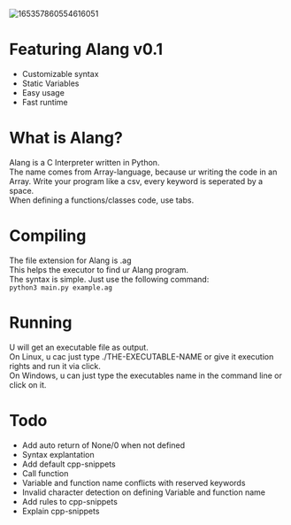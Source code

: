 ![165357860554616051](https://user-images.githubusercontent.com/89941741/170521171-b6e9018b-8f78-4cd5-a7a7-9af65a26ea08.png)
# Featuring Alang v0.1
- Customizable syntax
- Static Variables
- Easy usage
- Fast runtime
# What is Alang?
Alang is a C Interpreter written in Python.\
The name comes from Array-language, because ur writing the code in an Array.
Write your program like a csv, every keyword is seperated by a space.\
When defining a functions/classes code, use tabs.
# Compiling
The file extension for Alang is .ag\
This helps the executor to find ur Alang program.\
The syntax is simple. Just use the following command:\
`python3 main.py example.ag`
# Running
U will get an executable file as output.\
On Linux, u cac just type ./THE-EXECUTABLE-NAME or give it execution rights and run it via click.\
On Windows, u can just type the executables name in the command line or click on it.
# Todo
- Add auto return of None/0 when not defined
- Syntax explantation
- Add default cpp-snippets
- Call function
- Variable and function name conflicts with reserved keywords
- Invalid character detection on defining Variable and function name
- Add rules to cpp-snippets
- Explain cpp-snippets
